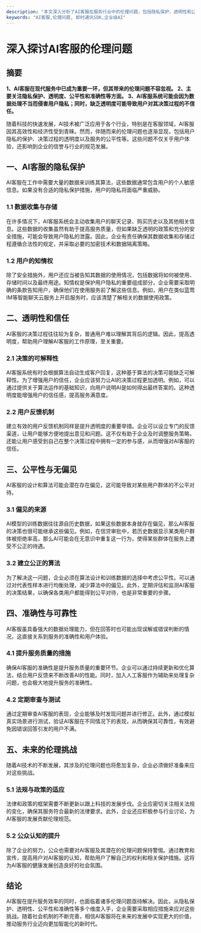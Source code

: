```yaml
---
description: "本文深入分析了AI客服在服务行业中的伦理问题，包括隐私保护、透明性和公平性等多方面的考量。"
keywords: "AI客服,伦理问题, 即时通讯SDK,企业级AI"
---
```

# 深入探讨AI客服的伦理问题

## 摘要

**1、AI客服在现代服务中已成为重要一环，但其带来的伦理问题不容忽视。 2、主要关注隐私保护、透明度、公平性和准确性等方面。 3、AI客服系统可能会因为数据处理不当而侵害用户隐私；同时，缺乏透明度可能导致用户对其决策过程的不信任。**

随着科技的快速发展，AI技术被广泛应用于各个行业，特别是在客服领域，AI客服因其高效性和经济性受到青睐。然而，伴随而来的伦理问题也逐渐显现，包括用户隐私的保护、决策过程的透明度以及服务的公平性等。这些问题不仅关乎用户体验，还影响到企业的信誉与行业的规范发展。

## 一、AI客服的隐私保护

AI客服在工作中需要大量的数据来训练其算法，这些数据通常包含用户的个人敏感信息。如果没有合适的隐私保护措施，用户的隐私将面临严重威胁。

### 1.1 数据收集与存储

在许多情况下，AI客服系统会主动收集用户的聊天记录、购买历史以及其他相关信息。这些数据的收集虽然有助于提高服务质量，但如果缺乏透明的政策和充分的安全措施，可能会导致用户隐私的泄露。因此，企业有责任确保其数据收集和存储过程遵循合法性的规定，并采取必要的加密技术和数据隔离策略。

### 1.2 用户的知情权

除了安全措施外，用户还应当被告知其数据的使用情况，包括数据将如何被使用、存储时间以及最终用途。知情权是保护用户隐私的重要组成部分，企业需要采取明确的条款告知用户，确保他们在使用服务前了解这些信息。例如，用户在类似蓝莺IM等智能聊天云服务上开启服务时，应该清楚了解相关的数据使用政策。

## 二、透明性和信任

AI客服的决策过程往往较为复杂，普通用户难以理解其背后的逻辑。因此，提高透明度，帮助用户理解AI客服的工作原理，至关重要。

### 2.1 决策的可解释性

AI客服系统有时会根据算法自动生成客户回复，这种基于算法的决策可能缺乏可解释性。为了增强用户的信任，企业应该努力让AI的决策过程更加透明。例如，可以通过提供关于算法运作的基础知识，向用户说明AI是如何得出最终答案的。这种透明度能增强用户的信任感，提高服务满意度。

### 2.2 用户反馈机制

建立有效的用户反馈机制同样是提升透明度的重要举措。企业可以设立专门的反馈渠道，让用户能够方便地提出意见和问题。这不仅有助于企业及时调整服务策略，还能让用户感受到自己在整个决策过程中拥有一定的参与感，从而增强对AI客服的信任。

## 三、公平性与无偏见

AI客服的设计和算法可能会潜在存在偏见，这可能导致对某些用户群体的不公平对待。

### 3.1 偏见的来源

AI模型的训练数据往往源自历史数据，如果这些数据本身就存在偏见，那么AI客服的决策也很可能继承这些偏见。例如，在信贷审批中，若历史数据显示某类用户群体被拒绝率高，那么AI可能会在无意识中重复这一行为，使得某些群体在服务上遭受不公正的待遇。

### 3.2 建立公正的算法

为了解决这一问题，企业必须在算法设计和训练数据的选择中考虑公平性。可以通过对代表性样本进行均衡处理，减少算法中的偏见。此外，定期评估和监测AI客服的决策结果，以确保各类用户都能得到公平对待，也是非常重要的步骤。

## 四、准确性与可靠性

AI客服虽具备强大的数据处理能力，但在回答时也可能出现误解或错误判断的情况，这直接关系到服务的准确性和用户体验。

### 4.1 提升服务质量的措施

确保AI客服的准确性是提升服务质量的重要环节。企业可以通过持续更新和优化算法，结合用户反馈来不断改善AI的性能。同时，加入人工客服作为辅助来处理复杂问题，也会极大地提升服务的准确性。

### 4.2 定期审查与测试

通过定期审查AI客服的表现，企业能够及时发现问题并进行修正。此外，通过模拟真实场景进行测试，验证AI客服在不同情况下的表现，从而确保其可靠性，有效避免因错误回答引发的用户不满。

## 五、未来的伦理挑战

随着AI技术的不断发展，其涉及的伦理问题也将愈加复杂，企业必须做好准备来应对这些挑战。

### 5.1 法规与政策的适应

法律和政策的框架需要不断更新以跟上科技的发展步伐。企业应密切关注相关法规的变化，确保其服务符合最新的法律要求。此外，企业还应积极参与行业讨论，为AI客服的发展贡献伦理规范。

### 5.2 公众认知的提升

除了企业的努力，公众也需要对AI客服及其潜在的伦理问题保持警惕。通过教育和宣传，提高用户对AI客服的认知，帮助用户了解自己的权利和相关保护措施。这将为AI客服的健康发展创造良好的社会氛围。

## 结论

AI客服在提升服务效率的同时，也面临着诸多伦理问题亟待解决。因此，从隐私保护、透明性、公平性和准确性等多个维度入手，企业需要采取相应措施来应对这些挑战。随着社会机制的不断完善，相信AI客服将在未来的发展中实现更大的价值，推动服务行业迈向更加智能化的新时代。
